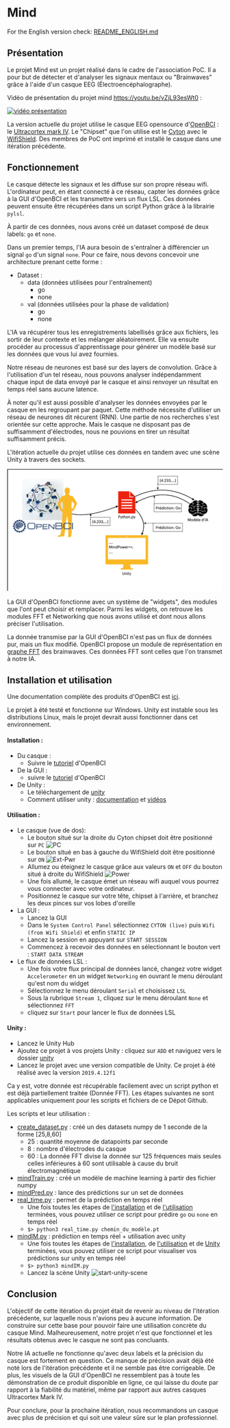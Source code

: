 # Mind

For the English version check: [README_ENGLISH.md](README_ENGLISH.md)

## Présentation

Le projet Mind est un projet réalisé dans le cadre de l'association PoC. Il a pour but de détecter et d'analyser les signaux mentaux ou "Brainwaves" grâce à l'aide d'un casque EEG (Électroencéphalographe).

Vidéo de présentation du projet mind https://youtu.be/vZjL93esWt0 :

[![vidéo présentation](http://img.youtube.com/vi/vZjL93esWt0/hqdefault.jpg)](https://youtu.be/vZjL93esWt0)

La version actuelle du projet utilise le casque EEG opensource d'[OpenBCI](https://openbci.com/) : le [Ultracortex mark IV](https://shop.openbci.com/collections/frontpage/products/ultracortex-mark-iv). Le "Chipset" que l'on utilise est le [Cyton](https://docs.openbci.com/docs/02Cyton/CytonLanding) avec le [WifiShield](https://docs.openbci.com/docs/05ThirdParty/03-WiFiShield/WiFiLanding). Des membres de PoC ont imprimé et installé le casque dans une itération précédente.

## Fonctionnement

Le casque détecte les signaux et les diffuse sur son propre réseau wifi. L'ordinateur peut, en étant connecté à ce réseau, capter les données grâce à la GUI d'OpenBCI et les transmettre vers un flux LSL. Ces données peuvent ensuite être récupérées dans un script Python grâce à la librairie `pylsl`.

À partir de ces données, nous avons créé un dataset composé de deux labels: `go` et `none`.

Dans un premier temps, l'IA aura besoin de s'entraîner à différencier un signal `go` d'un signal `none`. Pour ce faire, nous devons concevoir une architecture prenant cette forme :

- Dataset :
  - data (données utilisées pour l'entraînement)
    - go
    - none
  - val (données utilisées pour la phase de validation)
    - go
    - none


L'IA va récupérer tous les enregistrements labellisés grâce aux fichiers, les sortir de leur contexte et les mélanger aléatoirement. Elle va ensuite procéder au processus d'apprentissage pour générer un modèle basé sur les données que vous lui avez fournies.


Notre réseau de neurones est basé sur des layers de convolution. Grâce à l'utilisation d'un tel réseau, nous pouvons analyser indépendamment chaque input de data envoyé par le casque et ainsi renvoyer un résultat en temps réel sans aucune latence.

À noter qu'il est aussi possible d'analyser les données envoyées par le casque en les regroupant par paquet. Cette méthode nécessite d'utiliser un réseau de neurones dit récurent (RNN). Une partie de nos recherches s'est orientée sur cette approche. Mais le casque ne disposant pas de suffisamment d'électrodes, nous ne pouvions en tirer un résultat suffisamment précis.

L'itération actuelle du projet utilise ces données en tandem avec une scène Unity à travers des sockets.

![explications](resources/fr.png)

La GUI d'OpenBCI fonctionne avec un système de "widgets", des modules que l'ont peut choisir et remplacer. Parmi les widgets, on retrouve les modules FFT et Networking que nous avons utilisé et dont nous allons préciser l'utilisation.

La donnée transmise par la GUI d'OpenBCI n'est pas un flux de données pur, mais un flux modifié. OpenBCI  propose un module de représentation en [graphe FFT](https://docs.openbci.com/docs/06Software/01-OpenBCISoftware/GUIWidgets#fft-plot) des brainwaves. Ces données FFT sont celles que l'on transmet à notre IA.

## Installation et utilisation

Une documentation complète des produits d'OpenBCI est [ici](https://docs.openbci.com/docs/Welcome.html).

Le projet à été testé et fonctionne sur Windows. Unity est instable sous les distributions Linux, mais le projet devrait aussi fonctionner dans cet environnement.

#### Installation :
- Du casque :
  - Suivre le [tutoriel](https://docs.openbci.com/docs/04AddOns/01-Headwear/MarkIV) d'OpenBCI
- De la GUI :
  - suivre le [tutoriel](https://docs.openbci.com/docs/06Software/01-OpenBCISoftware/GUIDocs) d'OpenBCI
- De Unity :
  - Le téléchargement de [unity](https://store.unity.com/#plans-individual)
  - Comment utiliser unity : [documentation](https://docs.unity3d.com/Manual/index.html) et [vidéos](https://www.youtube.com/results?search_query=learn+unity+playlist)

#### Utilisation :
- Le casque (vue de dos):
  - Le bouton situé sur la droite du Cyton chipset doit être positionné sur `PC`
![PC]()
  - Le bouton situé en bas à gauche du WifiShield doit être positionné sur `ON`
![Ext-Pwr]()
  - Allumez ou éteignez le casque grâce aux valeurs `ON` et `OFF` du bouton situé à droite du WifiShield
![Power]()
  - Une fois allumé, le casque émet un réseau wifi auquel vous pourrez vous connecter avec votre ordinateur.
  - Positionnez le casque sur votre tête, chipset à l'arrière, et branchez les deux pinces sur vos lobes d'oreille
- La GUI :
  - Lancez la GUI
  - Dans le `System Control Panel` sélectionnez `CYTON (live)` puis `Wifi (from Wifi Shield)` et enfin `STATIC IP`
  - Lancez la session en appuyant sur `START SESSION`
  - Commencez à recevoir des données en sélectionnant le bouton vert : `START DATA STREAM`
- Le flux de données LSL :
  - Une fois votre flux principal de données lancé, changez votre widget `Accelerometer` en un widget `Networking` en ouvrant le menu déroulant qu'est nom du widget
  - Sélectionnez le menu déroulant `Serial` et choisissez `LSL`
  - Sous la rubrique `Stream 1`, cliquez sur le menu déroulant `None` et sélectionnez `FFT`
  - cliquez sur `Start` pour lancer le flux de données LSL

#### Unity :
- Lancez le Unity Hub
- Ajoutez ce projet à vos projets Unity : cliquez sur `ADD` et naviguez vers le dossier [unity](unity/)
- Lancez le projet avec une version compatible de Unity. Ce projet à été réalisé avec la version `2019.4.12f1`

Ca y est, votre donnée est récupérable facilement avec un script python et est déjà partiellement traitée (Donnée FFT). Les étapes suivantes ne sont applicables uniquement pour les scripts et fichiers de ce Dépot Github.

Les scripts et leur utilisation :
- [create_dataset.py](data/create_dataset.py) : créé un des datasets numpy de 1 seconde de la forme [25,8,60]
  - 25 : quantité moyenne de datapoints par seconde
  - 8 : nombre d'électrodes du casque
  - 60 : La donnée FFT divise la donnée sur 125 fréquences mais seules celles inférieures à 60 sont utilisable à cause du bruit électromagnétique 
- [mindTrain.py](mindTrain.py) : créé un modèle de machine learning à partir des fichier numpy
- [mindPred.py](mindPred.py) : lance des prédictions sur un set de données
- [real_time.py](real_time.py) : permet de la prédiction en temps réel
  - Une fois toutes les étapes de [l'installation](#Installation) et de [l'utilisation](#Utilisation) terminées, vous pouvez utiliser ce script pour prédire `go` ou `none` en temps réel
  - ```$> python3 real_time.py chemin_du_modèle.pt```
- [mindIM.py](mindIM.py) : prédiction en temps réel + utilisation avec unity
  - Une fois toutes les étapes de [l'installation](#Installation), de [l'utilisation](#Utilisation) et de [Unity](#Unity) terminées, vous pouvez utiliser ce script pour visualiser vos prédictions sur unity en temps réel
  - ```$> python3 mindIM.py```
  - Lancez la scène Unity
![start-unity-scene]()


## Conclusion

L'objectif de cette itération du projet était de revenir au niveau de l'itération précédente, sur laquelle nous n'avions peu à aucune information. De construire sur cette base pour pouvoir faire une utilisation concrète du casque Mind. Malheureusement, notre projet n'est que fonctionnel et les résultats obtenus avec le casque ne sont pas concluants.

Notre IA actuelle ne fonctionne qu'avec deux labels et la précision du casque est fortement en question. Ce manque de précision avait déjà été noté lors de l'itération précédente et il ne semble pas être corrigeable. De plus, les visuels de la GUI d'OpenBCI ne ressemblent pas à toute les démonstration de ce produit disponible en ligne, ce qui laisse du doute par rapport à la fiabilité du matériel, même par rapport aux autres casques Ultracortex Mark IV.

Pour conclure, pour la prochaine itération, nous recommandons un casque avec plus de précision et qui soit une valeur sûre sur le plan professionnel.